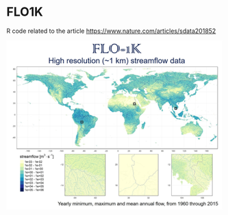# FLO1K
R code related to the article https://www.nature.com/articles/sdata201852

![](flo1k_teaser.jpg)

